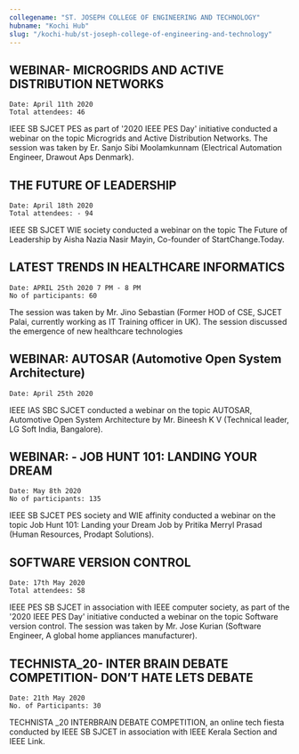 ```yaml
---
collegename: "ST. JOSEPH COLLEGE OF ENGINEERING AND TECHNOLOGY"
hubname: "Kochi Hub"
slug: "/kochi-hub/st-joseph-college-of-engineering-and-technology"
---
```




## WEBINAR- MICROGRIDS AND ACTIVE DISTRIBUTION NETWORKS

```Date: April 11th 2020```<br />
```Total attendees: 46```

IEEE SB SJCET PES as part of '2020 IEEE PES Day' initiative conducted a webinar on the topic Microgrids and Active Distribution Networks. The session was taken by Er. Sanjo Sibi Moolamkunnam (Electrical Automation Engineer, Drawout Aps Denmark). 

## THE FUTURE OF LEADERSHIP

```Date: April 18th 2020```<br />
```Total attendees: - 94```

IEEE SB SJCET WIE society conducted a webinar on the topic The Future of Leadership by Aisha Nazia Nasir Mayin, Co-founder of StartChange.Today. 

## LATEST TRENDS IN HEALTHCARE INFORMATICS

```Date: APRIL 25th 2020 7 PM - 8 PM```<br />
```No of participants: 60```

The session was taken by Mr. Jino Sebastian (Former HOD of CSE, SJCET Palai, currently working as IT Training officer in UK). The session discussed the emergence of new healthcare technologies

## WEBINAR: AUTOSAR (Automotive Open System Architecture)

```Date: April 25th 2020```

IEEE IAS SBC SJCET conducted a webinar on the topic AUTOSAR, Automotive Open System Architecture by Mr. Bineesh K V (Technical leader, LG Soft India, Bangalore). 

## WEBINAR: - JOB HUNT 101: LANDING YOUR DREAM 

```Date: May 8th 2020```<br />
```No of participants: 135```
 
IEEE SB SJCET PES society and WIE affinity conducted a webinar on the topic Job Hunt 101: Landing your Dream Job by Pritika Merryl Prasad (Human Resources, Prodapt Solutions).

## SOFTWARE VERSION CONTROL  

```Date: 17th May 2020```<br />
```Total attendees: 58```

IEEE PES SB SJCET in association with IEEE computer society, as part of the '2020 IEEE PES Day' initiative conducted a webinar on the topic Software version control. The session was taken by Mr. Jose Kurian (Software Engineer, A global home appliances manufacturer). 

## TECHNISTA_20- INTER BRAIN DEBATE COMPETITION- DON’T HATE LETS DEBATE

```Date: 21th May 2020```<br />
```No. of Participants: 30```

TECHNISTA _20 INTERBRAIN DEBATE COMPETITION, an online tech fiesta conducted by IEEE SB SJCET in association with IEEE Kerala Section and IEEE Link. 
